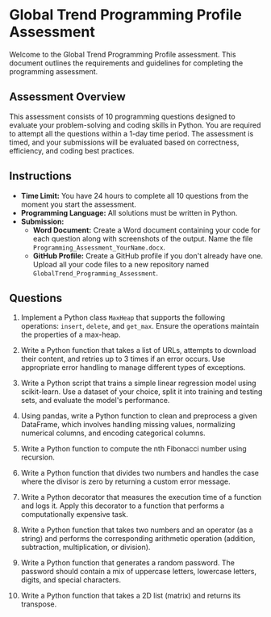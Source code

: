 # Global Trend Programming Profile Assessment

Welcome to the Global Trend Programming Profile assessment. This document outlines the requirements and guidelines for completing the programming assessment.

## Assessment Overview

This assessment consists of 10 programming questions designed to evaluate your problem-solving and coding skills in Python. You are required to attempt all the questions within a 1-day time period. The assessment is timed, and your submissions will be evaluated based on correctness, efficiency, and coding best practices.

## Instructions

- **Time Limit:** You have 24 hours to complete all 10 questions from the moment you start the assessment.
- **Programming Language:** All solutions must be written in Python.
- **Submission:**
  - **Word Document:** Create a Word document containing your code for each question along with screenshots of the output. Name the file `Programming_Assessment_YourName.docx`.
  - **GitHub Profile:** Create a GitHub profile if you don't already have one. Upload all your code files to a new repository named `GlobalTrend_Programming_Assessment`.

## Questions

1. Implement a Python class `MaxHeap` that supports the following operations: `insert`, `delete`, and `get_max`. Ensure the operations maintain the properties of a max-heap.

2. Write a Python function that takes a list of URLs, attempts to download their content, and retries up to 3 times if an error occurs. Use appropriate error handling to manage different types of exceptions.

3. Write a Python script that trains a simple linear regression model using scikit-learn. Use a dataset of your choice, split it into training and testing sets, and evaluate the model's performance.

4. Using pandas, write a Python function to clean and preprocess a given DataFrame, which involves handling missing values, normalizing numerical columns, and encoding categorical columns.

5. Write a Python function to compute the nth Fibonacci number using recursion.

6. Write a Python function that divides two numbers and handles the case where the divisor is zero by returning a custom error message.

7. Write a Python decorator that measures the execution time of a function and logs it. Apply this decorator to a function that performs a computationally expensive task.

8. Write a Python function that takes two numbers and an operator (as a string) and performs the corresponding arithmetic operation (addition, subtraction, multiplication, or division).

9. Write a Python function that generates a random password. The password should contain a mix of uppercase letters, lowercase letters, digits, and special characters.

10. Write a Python function that takes a 2D list (matrix) and returns its transpose.
